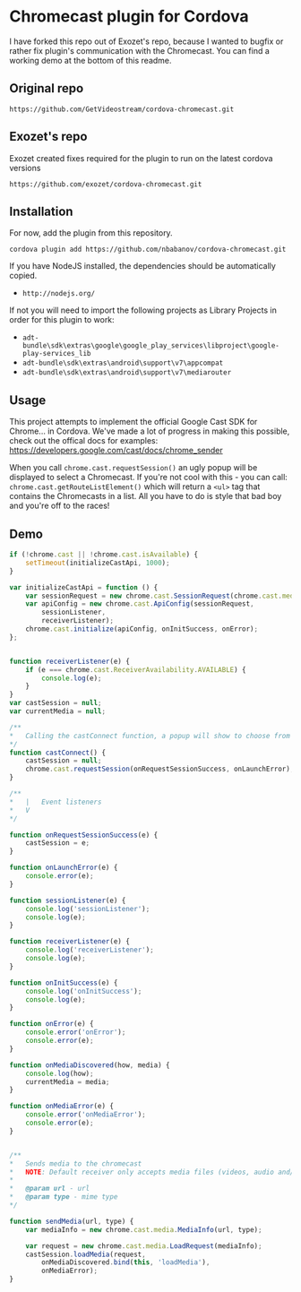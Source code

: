 Chromecast plugin for Cordova
==================

I have forked this repo out of Exozet's repo, because I wanted to bugfix or rather fix plugin's communication with the Chromecast.
You can find a working demo at the bottom of this readme.


## Original repo

```
https://github.com/GetVideostream/cordova-chromecast.git
```

## Exozet's repo
Exozet created fixes required for the plugin to run on the latest cordova versions

```
https://github.com/exozet/cordova-chromecast.git
```


## Installation
For now, add the plugin from this repository.

```
cordova plugin add https://github.com/nbabanov/cordova-chromecast.git
```

If you have NodeJS installed, the dependencies should be automatically copied.

- `http://nodejs.org/`

If not you will need to import the following projects as Library Projects in order for this plugin to work:

- `adt-bundle\sdk\extras\google\google_play_services\libproject\google-play-services_lib`
- `adt-bundle\sdk\extras\android\support\v7\appcompat`
- `adt-bundle\sdk\extras\android\support\v7\mediarouter`

## Usage

This project attempts to implement the official Google Cast SDK for Chrome... in Cordova. We've made a lot of progress in making this possible, check out the offical docs for examples: https://developers.google.com/cast/docs/chrome_sender

When you call `chrome.cast.requestSession()` an ugly popup will be displayed to select a Chromecast. If you're not cool with this - you can call: `chrome.cast.getRouteListElement()` which will return a `<ul>` tag that contains the Chromecasts in a list. All you have to do is style that bad boy and you're off to the races!


## Demo

```javascript
if (!chrome.cast || !chrome.cast.isAvailable) {
    setTimeout(initializeCastApi, 1000);
}

var initializeCastApi = function () {
    var sessionRequest = new chrome.cast.SessionRequest(chrome.cast.media.DEFAULT_MEDIA_RECEIVER_APP_ID);
    var apiConfig = new chrome.cast.ApiConfig(sessionRequest,
        sessionListener,
        receiverListener);
    chrome.cast.initialize(apiConfig, onInitSuccess, onError);
};


function receiverListener(e) {
    if (e === chrome.cast.ReceiverAvailability.AVAILABLE) {
        console.log(e);
    }
}
var castSession = null;
var currentMedia = null;

/**
*	Calling the castConnect function, a popup will show to choose from available devices
*/
function castConnect() {
    castSession = null;
    chrome.cast.requestSession(onRequestSessionSuccess, onLaunchError);
}

/**
*	|	Event listeners
*	V
*/

function onRequestSessionSuccess(e) {
    castSession = e;
}

function onLaunchError(e) {
    console.error(e);
}

function sessionListener(e) {
    console.log('sessionListener');
    console.log(e);
}

function receiverListener(e) {
    console.log('receiverListener');
    console.log(e);
}

function onInitSuccess(e) {
    console.log('onInitSuccess');
    console.log(e);
}

function onError(e) {
    console.error('onError');
    console.error(e);
}

function onMediaDiscovered(how, media) {
    console.log(how);
    currentMedia = media;
}

function onMediaError(e) {
    console.error('onMediaError');
    console.error(e);
}


/**
*	Sends media to the chromecast
*	NOTE: Default receiver only accepts media files (videos, audio and/or subtitles)	
*
*	@param url - url
*	@param type - mime type 
*/

function sendMedia(url, type) {
    var mediaInfo = new chrome.cast.media.MediaInfo(url, type);

    var request = new chrome.cast.media.LoadRequest(mediaInfo);
    castSession.loadMedia(request,
        onMediaDiscovered.bind(this, 'loadMedia'),
        onMediaError);
}
```
